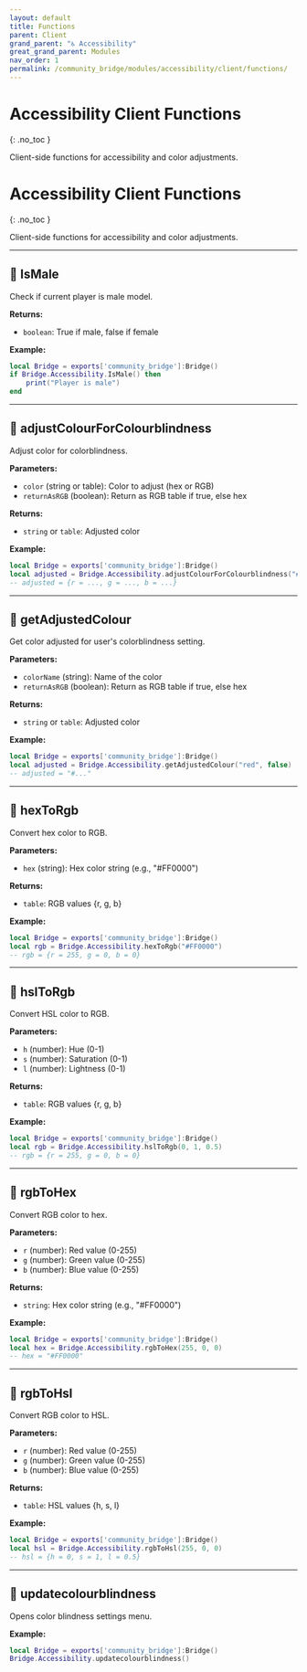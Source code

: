 ```yaml
---
layout: default
title: Functions
parent: Client
grand_parent: "♿ Accessibility"
great_grand_parent: Modules
nav_order: 1
permalink: /community_bridge/modules/accessibility/client/functions/
---
```


# Accessibility Client Functions
{: .no_toc }

Client-side functions for accessibility and color adjustments.

# Accessibility Client Functions
{: .no_toc }

Client-side functions for accessibility and color adjustments.

---

## 🔹 IsMale

Check if current player is male model.

**Returns:**
- `boolean`: True if male, false if female

**Example:**
```lua
local Bridge = exports['community_bridge']:Bridge()
if Bridge.Accessibility.IsMale() then
    print("Player is male")
end
```

---

## 🔹 adjustColourForColourblindness

Adjust color for colorblindness.

**Parameters:**
- `color` (string or table): Color to adjust (hex or RGB)
- `returnAsRGB` (boolean): Return as RGB table if true, else hex

**Returns:**
- `string` or `table`: Adjusted color

**Example:**
```lua
local Bridge = exports['community_bridge']:Bridge()
local adjusted = Bridge.Accessibility.adjustColourForColourblindness("#FF0000", true)
-- adjusted = {r = ..., g = ..., b = ...}
```

---

## 🔹 getAdjustedColour

Get color adjusted for user's colorblindness setting.

**Parameters:**
- `colorName` (string): Name of the color
- `returnAsRGB` (boolean): Return as RGB table if true, else hex

**Returns:**
- `string` or `table`: Adjusted color

**Example:**
```lua
local Bridge = exports['community_bridge']:Bridge()
local adjusted = Bridge.Accessibility.getAdjustedColour("red", false)
-- adjusted = "#..."
```

---

## 🔹 hexToRgb

Convert hex color to RGB.

**Parameters:**
- `hex` (string): Hex color string (e.g., "#FF0000")

**Returns:**
- `table`: RGB values {r, g, b}

**Example:**
```lua
local Bridge = exports['community_bridge']:Bridge()
local rgb = Bridge.Accessibility.hexToRgb("#FF0000")
-- rgb = {r = 255, g = 0, b = 0}
```

---

## 🔹 hslToRgb

Convert HSL color to RGB.

**Parameters:**
- `h` (number): Hue (0-1)
- `s` (number): Saturation (0-1)
- `l` (number): Lightness (0-1)

**Returns:**
- `table`: RGB values {r, g, b}

**Example:**
```lua
local Bridge = exports['community_bridge']:Bridge()
local rgb = Bridge.Accessibility.hslToRgb(0, 1, 0.5)
-- rgb = {r = 255, g = 0, b = 0}
```

---

## 🔹 rgbToHex

Convert RGB color to hex.

**Parameters:**
- `r` (number): Red value (0-255)
- `g` (number): Green value (0-255)
- `b` (number): Blue value (0-255)

**Returns:**
- `string`: Hex color string (e.g., "#FF0000")

**Example:**
```lua
local Bridge = exports['community_bridge']:Bridge()
local hex = Bridge.Accessibility.rgbToHex(255, 0, 0)
-- hex = "#FF0000"
```

---

## 🔹 rgbToHsl

Convert RGB color to HSL.

**Parameters:**
- `r` (number): Red value (0-255)
- `g` (number): Green value (0-255)
- `b` (number): Blue value (0-255)

**Returns:**
- `table`: HSL values {h, s, l}

**Example:**
```lua
local Bridge = exports['community_bridge']:Bridge()
local hsl = Bridge.Accessibility.rgbToHsl(255, 0, 0)
-- hsl = {h = 0, s = 1, l = 0.5}
```

---

## 🔹 updatecolourblindness

Opens color blindness settings menu.

**Example:**
```lua
local Bridge = exports['community_bridge']:Bridge()
Bridge.Accessibility.updatecolourblindness()
```